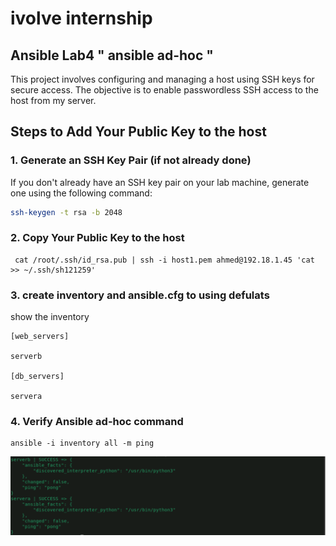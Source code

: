 # ivolve internship

## Ansible Lab4 " ansible ad-hoc "
This project involves configuring and managing a host using SSH keys for secure access. The objective is to enable passwordless SSH access to the host from my server.


## Steps to Add Your Public Key to the host

### 1. Generate an SSH Key Pair (if not already done)

If you don't already have an SSH key pair on your lab machine, generate one using the following command:

```bash
ssh-keygen -t rsa -b 2048
```

### 2. Copy Your Public Key to the host

```
 cat /root/.ssh/id_rsa.pub | ssh -i host1.pem ahmed@192.18.1.45 'cat >> ~/.ssh/sh121259'
```
### 3. create inventory and ansible.cfg to using defulats

show the inventory
```
[web_servers]

serverb

[db_servers]

servera
```
### 4. Verify Ansible ad-hoc command 
```
ansible -i inventory all -m ping
```


![Alt text](run.png)